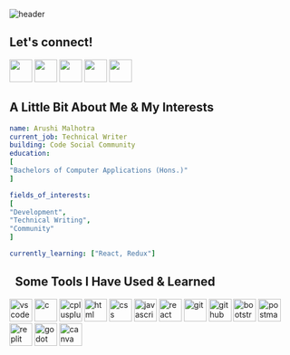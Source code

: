![header](https://capsule-render.vercel.app/api?type=wave&color=auto&height=300&section=header&text=Hey%20there!&fontSize=90)

<h2>Let's connect!</h2>

<a href="https://www.linkedin.com/in/malhotra-arushi/"><img height="40" src="https://img.shields.io/badge/linkedin-%230077B5.svg?style=for-the-badge&logo=linkedin&logoColor=white"></a>
<a href="https://twitter.com/arushi_2610"><img height="40" src="https://img.shields.io/badge/X-%23000000.svg?style=for-the-badge&logo=X&logoColor=white"></a>
<a href="https://discord.com/users/754050196907884664"><img height="40" src="https://img.shields.io/badge/Discord-%235865F2.svg?style=for-the-badge&logo=discord&logoColor=white"></a>
<a href="https://arushi.hashnode.dev/"><img height="40" src="https://img.shields.io/badge/Hashnode-2962FF?style=for-the-badge&logo=hashnode&logoColor=white"></a>
<a href="mailto:arushimalhotra2610@gmail.com"><img height="40" src="https://img.shields.io/badge/Gmail-D14836?style=for-the-badge&logo=gmail&logoColor=white"></a>


<h2>A Little Bit About Me & My Interests</h2>

```yaml
name: Arushi Malhotra
current_job: Technical Writer
building: Code Social Community
education:
[
"Bachelors of Computer Applications (Hons.)"
]

fields_of_interests:
[
"Development",
"Technical Writing",
"Community"
]

currently_learning: ["React, Redux"]
```

<h2> &nbsp; Some Tools I Have Used & Learned</h2>
<p align="left">
<img src="https://cdn.jsdelivr.net/gh/devicons/devicon@latest/icons/vscode/vscode-original.svg" alt="vscode" height="40" width="40"/>
<img src="https://cdn.jsdelivr.net/gh/devicons/devicon@latest/icons/c/c-original.svg" alt="c" height="40" width="40"/>
<img src="https://cdn.jsdelivr.net/gh/devicons/devicon@latest/icons/cplusplus/cplusplus-original.svg" alt="cplusplus" height="40" width="40"/>
<img src="https://cdn.jsdelivr.net/gh/devicons/devicon@latest/icons/html5/html5-original.svg" alt="html" height="40" width="40"/>
<img src="https://cdn.jsdelivr.net/gh/devicons/devicon@latest/icons/css3/css3-original.svg" alt="css" height="40" width="40"/>
<img src="https://cdn.jsdelivr.net/gh/devicons/devicon@latest/icons/javascript/javascript-original.svg" alt="javascript" height="40" width="40"/>
<img src="https://cdn.jsdelivr.net/gh/devicons/devicon@latest/icons/react/react-original.svg" alt="react" height="40" width="40"/>
<img src="https://cdn.jsdelivr.net/gh/devicons/devicon@latest/icons/git/git-original.svg" alt="git" height="40" width="40"/>
<img src="https://cdn.jsdelivr.net/gh/devicons/devicon@latest/icons/github/github-original.svg" alt="github" height="40" width="40"/>
<img src="https://cdn.jsdelivr.net/gh/devicons/devicon@latest/icons/bootstrap/bootstrap-original.svg" alt="bootstrap" height="40" width="40"/>
<img src="https://cdn.jsdelivr.net/gh/devicons/devicon@latest/icons/postman/postman-original.svg" alt="postman" height="40" width="40"/>
<img src="https://cdn.jsdelivr.net/gh/devicons/devicon@latest/icons/replit/replit-original.svg" alt="replit" height="40" width="40"/>
<img src="https://cdn.jsdelivr.net/gh/devicons/devicon@latest/icons/godot/godot-original.svg" alt="godot" height="40" width="40"/>
<img src="https://cdn.jsdelivr.net/gh/devicons/devicon@latest/icons/canva/canva-original.svg" alt="canva" height="40" width="40"/>
</p>
          
<!--
Canva, hackerrank, leetcode, coursera, freecodecamp, geeksforgeeks, godot, vscode, c++, c, js, html, css,
-->
